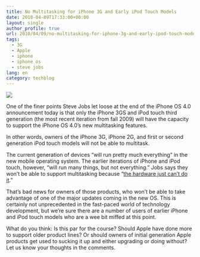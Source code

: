 ```yaml
---
title: No Multitasking for iPhone 3G and Early iPod Touch Models
date: 2010-04-09T17:33:00+00:00
layout: single
author_profile: true
url: 2010/04/09/no-multitasking-for-iphone-3g-and-early-ipod-touch-models/
tags:
  - 3G
  - Apple
  - iphone
  - iphone os
  - steve jobs
lang: en
category: techblog
---
```

[![](http://3.bp.blogspot.com/_vaUVXcmC3OI/S79Zn7E6fUI/AAAAAAAAB2o/_jxsg6lKSiE/s1600/iphone-os-40-top.jpg)](http://3.bp.blogspot.com/_vaUVXcmC3OI/S79Zn7E6fUI/AAAAAAAAB2o/_jxsg6lKSiE/s1600/iphone-os-40-top.jpg)

One of the finer points Steve Jobs let loose at the end of the iPhone OS 4.0 announcement today is that only the iPhone 3GS and iPod touch third generation (the most recent iteration from fall 2009) will have the capacity to support the iPhone OS 4.0’s new multitasking features.

In other words, owners of the iPhone 3G, iPhone 2G, and first or second generation iPod touch models will not be able to multitask.

The current generation of devices “will run pretty much everything” in the new mobile operating system. The earlier iterations of iPhone and iPod touch, however, “will run many things, but not everything.” Jobs says they won’t be able to support multitasking because “[the hardware just can’t do it](http://live.gdgt.com/2010/04/08/live-iphone-os-4-0-event-coverage/).”

That’s bad news for owners of those products, who won’t be able to take advantage of one of the major updates coming in the new OS. This is certainly not unprecedented in the fast-paced world of technology development, but we’re sure there are a number of users of earlier iPhone and iPod touch models who are a wee bit miffed at this point.

What do you think: Is this par for the course? Should Apple have done more to support older product lines? Or should owners of initial generation Apple products get used to sucking it up and either upgrading or doing without? Let us know your thoughts in the comments.
